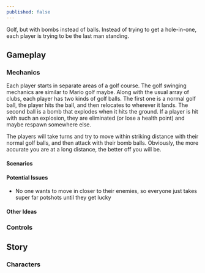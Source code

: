 ```yaml
---
published: false
---
```

Golf, but with bombs instead of balls. Instead of trying to get a hole-in-one, each player is trying to be the last man standing.

## Gameplay
### Mechanics
Each player starts in separate areas of a golf course. The golf swinging mechanics are similar to Mario golf maybe. Along with the usual array of clubs, each player has two kinds of golf balls. The first one is a normal golf ball, the player hits the ball, and then relocates to wherever it lands. The second ball is a bomb that explodes when it hits the ground. If a player is hit with such an explosion, they are eliminated (or lose a health point) and maybe respawn somewhere else.

The players will take turns and try to move within striking distance with their normal golf balls, and then attack with their bomb balls. Obviously, the more accurate you are at a long distance, the better off you will be.

#### Scenarios

#### Potential Issues
- No one wants to move in closer to their enemies, so everyone just takes super far potshots until they get lucky

#### Other Ideas

### Controls

## Story

### Characters
